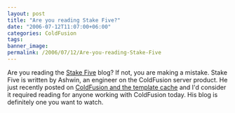 ```yaml
---
layout: post
title: "Are you reading Stake Five?"
date: "2006-07-12T11:07:00+06:00"
categories: ColdFusion 
tags: 
banner_image: 
permalink: /2006/07/12/Are-you-reading-Stake-Five
---
```


Are you reading the <a href="http://blogs.sanmathi.org/ashwin/">Stake Five</a> blog? If not, you are making a mistake. Stake Five is written by Ashwin, an engineer on the ColdFusion server product. He just recently posted on <a href="http://blogs.sanmathi.org/ashwin/2006/07/12/tangling-with-the-template-cache/">ColdFusion and the template cache</a> and I'd consider it required reading for anyone working with ColdFusion today. His blog is definitely one you want to watch.